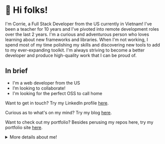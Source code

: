 # 👋 Hi folks!

I'm Corrie, a Full Stack Developer from the US currently in Vietnam! I've been a teacher for 10 years and I've pivoted into remote development roles over the last 2 years. I'm a curious and adventurous person who loves learning about new frameworks and libraries. When I'm not working, I spend most of my time polishing my skills and discovering new tools to add to my ever-expanding toolkit. I'm always striving to become a better developer and produce high-quality work that I can be proud of.

## In brief

- I'm a web developer from the US
- I’m looking to collaborate!
- I'm looking for the perfect OSS to call home

Want to get in touch? Try my LinkedIn profile [here](https://www.linkedin.com/in/corriestroup).

  Curious as to what's on my mind? Try my blog [here](https://corries-devblog.web.app).
  
  Want to check out my portfolio? Besides perusing my repos here, try my portfolio site [here](https://corrie-stroup.web.app).
  <details>
  <summary>More details about me!</summary>
  
## My skills
  
  ### I excel at:
  
  - Javascript 
  - Typescript
  - ReactJS
  - HTML
  - CSS/SCSS
  - Tailwind CSS
  - Vite
  - Node.js
  
  ### I've worked with:
  - MongoDB
  - SQL/MySQL
  - Python
  - Django
  - Java
  - Angular
  - PHP
  
 ## Languages
  
  |Language | Familiarity |
  |---------|-------------|
  |English  | Native      |
  |German   | B1          |
  |Vietnamese| A2      |
  |Japanese | N4       |
  
  ## What I'm currently working on:
  - My BS in Computer Science
  - A grade tracking app
  </details>
  
<!---
Cililocwee/Cililocwee is a ✨ special ✨ repository because its `README.md` (this file) appears on your GitHub profile.
You can click the Preview link to take a look at your changes.
--->
